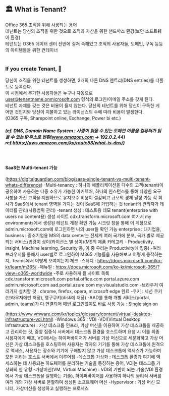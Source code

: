 ## 🏛 What is Tenant?
Office 365 조직을 위해 사용되는 용어<br>
테넌트는 당신의 조직을 위한 것으로 조직과 자산을 위한 샌드박스 환경(보안 소프트웨어 환경)<br>
테넌트는 O365 데이터 센터 전반에 걸쳐 속해있고 조직의 사용자들, 도메인, 구독 등등의 아이템들을 위한 컨테이너<br><br>

### If you create Tenant, 🥳
당신이 조직을 위한 테넌트를 생성하면, 2개의 다른 DNS 엔트리(DNS entries)를 디폴트로 등록한다. <br>
이 시점에서 추가한 사용자들은 누구나 자동으로 user@tenantname.onmicrosoft.com 형식의 로그인/이메일 주소를 갖게 된다.<br>
테넌트 자체를 갖는 것은 비용이 들지 않는다. 당신의 테넌트를 위해 당신이 구독한 게 어떤 것인지와 당신이 지불하고 있는 라이선스의 수에 따라 비용이 발생한다. <br>
(O365 구독, Sharepoint online, Exchange, Power bi etc.)<br>
##### (cf. DNS, Domain Name System : 사람이 읽을 수 있는 도메인 이름을 컴퓨터가 읽을 수 있는 IP주소로 변환(www.amazom.com → 192.0.2.44)<br>ref.https://aws.amazon.com/ko/route53/what-is-dns/)
<br>

#### SaaS는 Multi-tenant 가능 
(https://digitalguardian.com/blog/saas-single-tenant-vs-multi-tenant-whats-difference)
-Multi-tenancy : 하나의 애플리케이션을 다수의 고객(tenant)이 공유하여 사용하는 다중 소유가 가능한 아키텍처, 하나의 인스턴스를 통해 다양한 요구사항을 가진 고객을 지원하므로 유지보수 비용이 절감되고 규모의 경제 달성 가능
각 회사가 SaaS에서 tenant 영역을 가지는 것이 SaaS에 가입하는 것
tenant의 관리자가 데이터를 관리(사용범위 관리)
-tenant 생성 : 테스트용 데모 tenant(enterprise with users no content용)
생성 사이트 cdx.transform.microsoft.com
여기서 my environments에서 생성된 테넌트 계정 확인 가능
시크릿 창을 통해 이 계정으로 admin.microsoft.com에 로그인하면 나의 user들 확인 가능
enterprise : 대기업용, business : 중소기업용
MS의 data center는 전세계 여러 국가에 분포, 국가 별로 제공되는 서비스/법령이 상이(라이선스 별 상이)(MS의 제품 카테고리 - Productivity, Insight, Machine learning, Security 등, 이 중 우리는 Productivity에 집중)
-여러 브라우저를 통해서 user별로 로그인하여 M365 기능들을 사용해보고 어떻게 동작하는지, Teams에서 어떻게 보여지는지 체크
-스터디 : https://docs.microsoft.com/ko-kr/learn/m365/ 
-매뉴얼 : https://docs.microsoft.com/ko-kr/microsoft-365/?view=o365-worldwide
-주로 사용하게 될 사이트 목록
cdx.transform.microsoft.com
portal.office.com
portal.azure.com
admin.microsoft.com
aad.portal.azure.com
my.visualstudio.com
-브라우저 여러가지 설치할 것 : chrome, firefox, opera, microsoft edge 완료
-쿠키 : 세션 쿠키(브라우저에만 저장), 영구쿠키(disk에 저장)
-AAD를 통해 개별 서비스(portal, admin, teams)가 다 연결되어 매번 로그인없이도 바로 사용 가능 : Single sign on

(https://www.vmware.com/kr/topics/glossary/content/virtual-desktop-infrastructure-vdi.html)
-Windows 365 : VDI
-VDI(Virtual Desktop Infrastructure) : 가상 데스크톱 인프라, 가상 머신을 이용하여 가상 데스크톱을 제공하고 관리하는 것, 중앙 집중식 서버에서 데스크톱 환경을 호스트하며 요청 시 이를 최종 사용자에게 배포, VDI에서는 하이퍼바이저가 서버를 가상 머신으로 세분화하고 가상 머신은 가상 데스크톱을 호스팅하며 사용자는 각자의 기기를 통해 가상 데스크톱에 원격으로 액세스, 사용자는 장소와 기기에 구애받지 않고 가상 데스크톱에 액세스가 가능하며 모든 처리는 호스트 서버에서 이루어짐
-데스크톱 가상화 : 데스크톱 환경과 여기에 액세스하는 데 사용되는 하드웨어를 분리하는 기술을 통칭하는 용어, VDI는 데스크톱 가상화의 한 유형
-가상머신(VM, Virtual Machine) : VDI의 기반이 되는 기술(VDI 환경에서 가상 데스크톱을 실행하는 기술), 하이퍼바이저를 사용하여 하나의 물리적 서버를 여러 개의 가상 서버로 분할하여 생성된 소프트웨어 머신
-Hypervisor : 가상 머신 모니터, 가상머신을 생성하고 실행하는 프로세스
